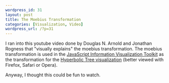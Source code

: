 ```yaml
--- 
wordpress_id: 31
layout: post
title: The Moebius Transformation
categories: [Visualization, Video]
wordpress_url: /?p=31
---
```

I ran into this youtube video done by Douglas N. Arnold and Jonathan Rogness that "visually explains" the moebius transformation.
The moebius transformation is used in the <a href="http://thejit.org" target="_blank">JavaScript Information Visualization Toolkit</a> as the transformation for the <a href="/blog/assets/jit-1.0a/examples/hypertree.html" target="_blank">Hyperbolic Tree visualization</a> (better viewed with Firefox, Safari or Opera).

Anyway, I thought this could be fun to watch. <br /><br />
<object width="425" height="344"><param name="movie" value="http://www.youtube.com/v/JX3VmDgiFnY&hl=en&fs=1"></param><param name="allowFullScreen" value="true"></param><embed src="http://www.youtube.com/v/JX3VmDgiFnY&hl=en&fs=1" type="application/x-shockwave-flash" allowfullscreen="true" width="425" height="344"></embed></object>
<br /><br /><br />

